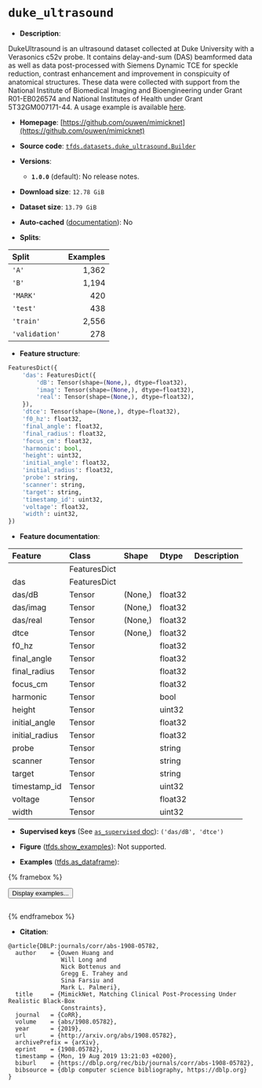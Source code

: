 <div itemscope itemtype="http://schema.org/Dataset">
  <div itemscope itemprop="includedInDataCatalog" itemtype="http://schema.org/DataCatalog">
    <meta itemprop="name" content="TensorFlow Datasets" />
  </div>
  <meta itemprop="name" content="duke_ultrasound" />
  <meta itemprop="description" content="DukeUltrasound is an ultrasound dataset collected at Duke University with a&#10;Verasonics c52v probe. It contains delay-and-sum (DAS) beamformed data as well&#10;as data post-processed with Siemens Dynamic TCE for speckle reduction, contrast&#10;enhancement and improvement in conspicuity of anatomical structures. These data&#10;were collected with support from the National Institute of Biomedical Imaging&#10;and Bioengineering under Grant R01-EB026574 and National Institutes of Health&#10;under Grant 5T32GM007171-44. A usage example is available&#10;[here](https://colab.research.google.com/drive/1R_ARqpWoiHcUQWg1Fxwyx-ZkLi0IZ5qs).&#10;&#10;To use this dataset:&#10;&#10;```python&#10;import tensorflow_datasets as tfds&#10;&#10;ds = tfds.load(&#x27;duke_ultrasound&#x27;, split=&#x27;train&#x27;)&#10;for ex in ds.take(4):&#10;  print(ex)&#10;```&#10;&#10;See [the guide](https://www.tensorflow.org/datasets/overview) for more&#10;informations on [tensorflow_datasets](https://www.tensorflow.org/datasets).&#10;&#10;" />
  <meta itemprop="url" content="https://www.tensorflow.org/datasets/catalog/duke_ultrasound" />
  <meta itemprop="sameAs" content="https://github.com/ouwen/mimicknet" />
  <meta itemprop="citation" content="@article{DBLP:journals/corr/abs-1908-05782,&#10;  author    = {Ouwen Huang and&#10;               Will Long and&#10;               Nick Bottenus and&#10;               Gregg E. Trahey and&#10;               Sina Farsiu and&#10;               Mark L. Palmeri},&#10;  title     = {MimickNet, Matching Clinical Post-Processing Under Realistic Black-Box&#10;               Constraints},&#10;  journal   = {CoRR},&#10;  volume    = {abs/1908.05782},&#10;  year      = {2019},&#10;  url       = {http://arxiv.org/abs/1908.05782},&#10;  archivePrefix = {arXiv},&#10;  eprint    = {1908.05782},&#10;  timestamp = {Mon, 19 Aug 2019 13:21:03 +0200},&#10;  biburl    = {https://dblp.org/rec/bib/journals/corr/abs-1908-05782},&#10;  bibsource = {dblp computer science bibliography, https://dblp.org}&#10;}" />
</div>

# `duke_ultrasound`


*   **Description**:

DukeUltrasound is an ultrasound dataset collected at Duke University with a
Verasonics c52v probe. It contains delay-and-sum (DAS) beamformed data as well
as data post-processed with Siemens Dynamic TCE for speckle reduction, contrast
enhancement and improvement in conspicuity of anatomical structures. These data
were collected with support from the National Institute of Biomedical Imaging
and Bioengineering under Grant R01-EB026574 and National Institutes of Health
under Grant 5T32GM007171-44. A usage example is available
[here](https://colab.research.google.com/drive/1R_ARqpWoiHcUQWg1Fxwyx-ZkLi0IZ5qs).

*   **Homepage**:
    [https://github.com/ouwen/mimicknet](https://github.com/ouwen/mimicknet)

*   **Source code**:
    [`tfds.datasets.duke_ultrasound.Builder`](https://github.com/tensorflow/datasets/tree/master/tensorflow_datasets/datasets/duke_ultrasound/duke_ultrasound_dataset_builder.py)

*   **Versions**:

    *   **`1.0.0`** (default): No release notes.

*   **Download size**: `12.78 GiB`

*   **Dataset size**: `13.79 GiB`

*   **Auto-cached**
    ([documentation](https://www.tensorflow.org/datasets/performances#auto-caching)):
    No

*   **Splits**:

Split          | Examples
:------------- | -------:
`'A'`          | 1,362
`'B'`          | 1,194
`'MARK'`       | 420
`'test'`       | 438
`'train'`      | 2,556
`'validation'` | 278

*   **Feature structure**:

```python
FeaturesDict({
    'das': FeaturesDict({
        'dB': Tensor(shape=(None,), dtype=float32),
        'imag': Tensor(shape=(None,), dtype=float32),
        'real': Tensor(shape=(None,), dtype=float32),
    }),
    'dtce': Tensor(shape=(None,), dtype=float32),
    'f0_hz': float32,
    'final_angle': float32,
    'final_radius': float32,
    'focus_cm': float32,
    'harmonic': bool,
    'height': uint32,
    'initial_angle': float32,
    'initial_radius': float32,
    'probe': string,
    'scanner': string,
    'target': string,
    'timestamp_id': uint32,
    'voltage': float32,
    'width': uint32,
})
```

*   **Feature documentation**:

Feature        | Class        | Shape   | Dtype   | Description
:------------- | :----------- | :------ | :------ | :----------
               | FeaturesDict |         |         |
das            | FeaturesDict |         |         |
das/dB         | Tensor       | (None,) | float32 |
das/imag       | Tensor       | (None,) | float32 |
das/real       | Tensor       | (None,) | float32 |
dtce           | Tensor       | (None,) | float32 |
f0_hz          | Tensor       |         | float32 |
final_angle    | Tensor       |         | float32 |
final_radius   | Tensor       |         | float32 |
focus_cm       | Tensor       |         | float32 |
harmonic       | Tensor       |         | bool    |
height         | Tensor       |         | uint32  |
initial_angle  | Tensor       |         | float32 |
initial_radius | Tensor       |         | float32 |
probe          | Tensor       |         | string  |
scanner        | Tensor       |         | string  |
target         | Tensor       |         | string  |
timestamp_id   | Tensor       |         | uint32  |
voltage        | Tensor       |         | float32 |
width          | Tensor       |         | uint32  |

*   **Supervised keys** (See
    [`as_supervised` doc](https://www.tensorflow.org/datasets/api_docs/python/tfds/load#args)):
    `('das/dB', 'dtce')`

*   **Figure**
    ([tfds.show_examples](https://www.tensorflow.org/datasets/api_docs/python/tfds/visualization/show_examples)):
    Not supported.

*   **Examples**
    ([tfds.as_dataframe](https://www.tensorflow.org/datasets/api_docs/python/tfds/as_dataframe)):

<!-- mdformat off(HTML should not be auto-formatted) -->

{% framebox %}

<button id="displaydataframe">Display examples...</button>
<div id="dataframecontent" style="overflow-x:auto"></div>
<script>
const url = "https://storage.googleapis.com/tfds-data/visualization/dataframe/duke_ultrasound-1.0.0.html";
const dataButton = document.getElementById('displaydataframe');
dataButton.addEventListener('click', async () => {
  // Disable the button after clicking (dataframe loaded only once).
  dataButton.disabled = true;

  const contentPane = document.getElementById('dataframecontent');
  try {
    const response = await fetch(url);
    // Error response codes don't throw an error, so force an error to show
    // the error message.
    if (!response.ok) throw Error(response.statusText);

    const data = await response.text();
    contentPane.innerHTML = data;
  } catch (e) {
    contentPane.innerHTML =
        'Error loading examples. If the error persist, please open '
        + 'a new issue.';
  }
});
</script>

{% endframebox %}

<!-- mdformat on -->

*   **Citation**:

```
@article{DBLP:journals/corr/abs-1908-05782,
  author    = {Ouwen Huang and
               Will Long and
               Nick Bottenus and
               Gregg E. Trahey and
               Sina Farsiu and
               Mark L. Palmeri},
  title     = {MimickNet, Matching Clinical Post-Processing Under Realistic Black-Box
               Constraints},
  journal   = {CoRR},
  volume    = {abs/1908.05782},
  year      = {2019},
  url       = {http://arxiv.org/abs/1908.05782},
  archivePrefix = {arXiv},
  eprint    = {1908.05782},
  timestamp = {Mon, 19 Aug 2019 13:21:03 +0200},
  biburl    = {https://dblp.org/rec/bib/journals/corr/abs-1908-05782},
  bibsource = {dblp computer science bibliography, https://dblp.org}
}
```

